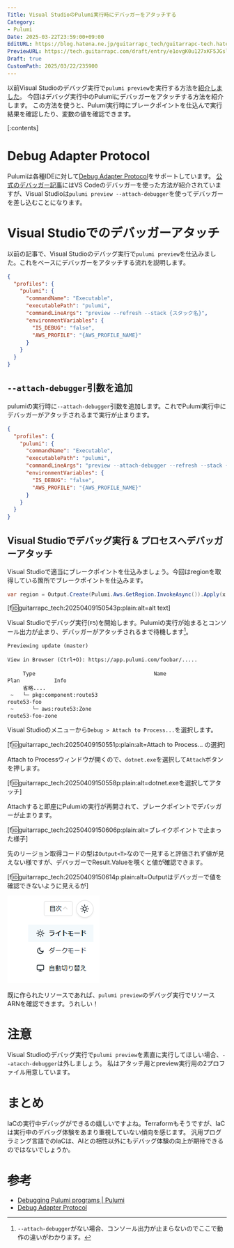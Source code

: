 ```yaml
---
Title: Visual StudioのPulumi実行時にデバッガーをアタッチする
Category:
- Pulumi
Date: 2025-03-22T23:59:00+09:00
EditURL: https://blog.hatena.ne.jp/guitarrapc_tech/guitarrapc-tech.hatenablog.com/atom/entry/6802418398343115298
PreviewURL: https://tech.guitarrapc.com/draft/entry/e1ovgK0u127xKF5JGslZ12wG4DA
Draft: true
CustomPath: 2025/03/22/235900
---
```


以前Visual Studioのデバッグ実行で`pulumi preview`を実行する方法を[紹介しました](https://tech.guitarrapc.com/entry/2025/03/08/235900)。
今回はデバッグ実行中のPulumiにデバッガーをアタッチする方法を紹介します。
この方法を使うと、Pulumi実行時にブレークポイントを仕込んで実行結果を確認したり、変数の値を確認できます。

[:contents]

# Debug Adapter Protocol

Pulumiは各種IDEに対して[Debug Adapter Protocol](https://microsoft.github.io/debug-adapter-protocol/)をサポートしています。
[公式のデバッガー記事](https://www.pulumi.com/docs/iac/concepts/debugging/)にはVS Codeのデバッガーを使った方法が紹介されていますが、Visual Studioは`pulumi preview --attach-debugger`を使ってデバッガーを差し込むことになります。

# Visual Studioでのデバッガーアタッチ

以前の記事で、Visual Studioのデバッグ実行で`pulumi preview`を仕込みました。これをベースにデバッガーをアタッチする流れを説明します。

```json
{
  "profiles": {
    "pulumi": {
      "commandName": "Executable",
      "executablePath": "pulumi",
      "commandLineArgs": "preview --refresh --stack {スタック名}",
      "environmentVariables": {
        "IS_DEBUG": "false",
        "AWS_PROFILE": "{AWS_PROFILE_NAME}"
      }
    }
  }
}
```

## `--attach-debugger`引数を追加

pulumiの実行時に`--attach-debugger`引数を追加します。これでPulumi実行中にデバッガーがアタッチされるまで実行が止まります。

```json
{
  "profiles": {
    "pulumi": {
      "commandName": "Executable",
      "executablePath": "pulumi",
      "commandLineArgs": "preview --attach-debugger --refresh --stack {スタック名}",
      "environmentVariables": {
        "IS_DEBUG": "false",
        "AWS_PROFILE": "{AWS_PROFILE_NAME}"
      }
    }
  }
}
```

## Visual Studioでデバッグ実行 & プロセスへデバッガーアタッチ

Visual Studioで適当にブレークポイントを仕込みましょう。今回はregionを取得している箇所でブレークポイントを仕込みます。

```csharp
var region = Output.Create(Pulumi.Aws.GetRegion.InvokeAsync()).Apply(x => x.Id);
```

[f:id:guitarrapc_tech:20250409150543p:plain:alt=alt text]

Visual Studioでデバッグ実行(`F5`)を開始します。Pulumiの実行が始まるとコンソール出力が止まり、デバッガーがアタッチされるまで待機します[^1]。

```
Previewing update (master)

View in Browser (Ctrl+O): https://app.pulumi.com/foobar/.....

     Type                                      Name                                               Plan           Info
     省略....
 ~   └─ pkg:component:route53                                   route53-foo
 ~      └─ aws:route53:Zone                                     route53-foo-zone

```

Visual Studioのメニューから`Debug > Attach to Process...`を選択します。

[f:id:guitarrapc_tech:20250409150551p:plain:alt=Attach to Process... の選択]


Attach to Processウィンドウが開くので、`dotnet.exe`を選択して`Attach`ボタンを押します。

[f:id:guitarrapc_tech:20250409150558p:plain:alt=dotnet.exeを選択してアタッチ]

Attachすると即座にPulumiの実行が再開されて、ブレークポイントでデバッガーが止まります。

[f:id:guitarrapc_tech:20250409150606p:plain:alt=ブレイクポイントで止まった様子]

先のリージョン取得コードの型は`Output<T>`なので一見すると評価されず値が見えない様ですが、デバッガーでResult.Valueを覗くと値が確認できます。

[f:id:guitarrapc_tech:20250409150614p:plain:alt=Output<T>はデバッガーで値を確認できないように見えるが]

![変数のResult.Valueを見ると値を確認できる](image-5.png)

既に作られたリソースであれば、`pulumi preview`のデバッグ実行でリソースARNを確認できます。うれしい！

# 注意

Visual Studioのデバッグ実行で`pulumi preview`を素直に実行してほしい場合、`--atacch-debugger`は外しましょう。
私はアタッチ用とpreview実行用の2プロファイル用意しています。

# まとめ

IaCの実行中デバッグができるの嬉しいですよね。Terraformもそうですが、IaCは実行中のデバッグ体験をあまり重視していない傾向を感じます。
汎用プログラミング言語でのIaCは、AIとの相性以外にもデバッグ体験の向上が期待できるのではないでしょうか。

# 参考

* [Debugging Pulumi programs | Pulumi](https://www.pulumi.com/docs/iac/concepts/debugging/)
* [Debug Adapter Protocol](https://microsoft.github.io/debug-adapter-protocol/)


[^1]: `--attach-debugger`がない場合、コンソール出力が止まらないのでここで動作の違いがわかります。
